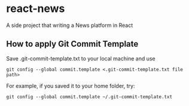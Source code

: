 # react-news

A side project that writing a News platform in React

## How to apply Git Commit Template

Save .git-commit-template.txt to your local machine and use

```shell script
git config --global commit.template <.git-commit-template.txt file path>
```

For example, if you saved it to your home folder, try:

```shell script
git config --global commit.template ~/.git-commit-template.txt
```
